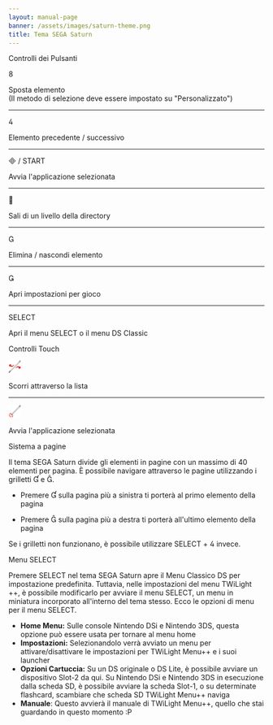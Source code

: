 ```yaml
---
layout: manual-page
banner: /assets/images/saturn-theme.png
title: Tema SEGA Saturn
---
```


<div id="button-controls" class="section-title">Controlli dei Pulsanti</div>
<div class="section-body">
    <div class="button-action-group">
        <p class="button-action button">&#xE079;</p>
        <p class="button-action-text">Sposta elemento<br>(Il metodo di selezione deve essere impostato su "Personalizzato")</p>
    </div>
    <hr>
    <div class="button-action-group">
        <p class="button-action button">&#xE07E;</p>
        <p class="button-action-text">Elemento precedente / successivo</p>
    </div>
    <hr>
    <div class="button-action-group">
        <p class="button-action"><span class="button">&#xE000; /</span> START</p>
        <p class="button-action-text">Avvia l'applicazione selezionata</p>
    </div>
    <hr>
    <div class="button-action-group">
        <p class="button-action button">&#xE001;</p>
        <p class="button-action-text">Sali di un livello della directory</p>
    </div>
    <hr>
    <div class="button-action-group">
        <p class="button-action button">&#xE002;</p>
        <p class="button-action-text">Elimina / nascondi elemento</p>
    </div>
    <hr>
    <div class="button-action-group">
        <p class="button-action button">&#xE003;</p>
        <p class="button-action-text">Apri impostazioni per gioco</p>
    </div>
    <hr>
    <div class="button-action-group">
        <p class="button-action">SELECT</p>
        <p class="button-action-text">Apri il menu SELECT o il menu DS Classic</p>
    </div>
</div>

<div id="touch-controls" class="section-title">Controlli Touch</div>
<div class="section-body">
    <div class="button-action-group">
        <p class="button-action"><img src="/assets/images/left-right.png"></p>
        <p class="button-action-text">Scorri attraverso la lista</p>
    </div>
    <hr>
    <div class="button-action-group">
        <p class="button-action"><img src="/assets/images/tap.png"></p>
        <p class="button-action-text">Avvia l'applicazione selezionata</p>
    </div>
    <!-- <hr>
    <div>
        <p>
            If the Sort Method is set to "Custom", you can drag the icon up to move it.
        </p>
    </div> -->
</div>

<div id="page-system" class="section-title">Sistema a pagine</div>
<div class="section-body">
    <p>
        Il tema SEGA Saturn divide gli elementi in pagine con un massimo di 40 elementi per pagina. È possibile navigare attraverso le pagine utilizzando i grilletti &#xE004; e &#xE005;.
    </p>
    <ul>
        <li><p>Premere &#xE004; sulla pagina più a sinistra ti porterà al primo elemento della pagina</p></li>
        <li><p>Premere &#xE005; sulla pagina più a destra ti porterà all'ultimo elemento della pagina</p></li>
    </ul>
    <p>
        Se i grilletti non funzionano, è possibile utilizzare SELECT + &#xE07E; invece.
    </p>
</div>

<div id="select-menu" class="section-title">Menu SELECT</div>
<div class="section-body">
    <p>
        Premere SELECT nel tema SEGA Saturn apre il Menu Classico DS per impostazione predefinita. Tuttavia, nelle impostazioni del menu TWiLight ++, è possibile modificarlo per avviare il menu SELECT, un menu in miniatura incorporato all'interno del tema stesso. Ecco le opzioni di menu per il menu SELECT.
    </p>
    <ul>
        <li><strong>Home Menu:</strong> Sulle console Nintendo DSi e Nintendo 3DS, questa opzione può essere usata per tornare al menu home</li>
        <li><strong>Impostazioni:</strong> Selezionandolo verrà avviato un menu per attivare/disattivare le impostazioni per TWiLight Menu++ e i suoi launcher</li>
        <li><strong>Opzioni Cartuccia:</strong> Su un DS originale o DS Lite, è possibile avviare un dispositivo Slot-2 da qui. Su Nintendo DSi e Nintendo 3DS in esecuzione dalla scheda SD, è possibile avviare la scheda Slot-1, o su determinate flashcard, scambiare che scheda SD TWiLight Menu++ naviga</li>
        <li><strong>Manuale</strong>: Questo avvierà il manuale di TWiLight Menu++, quello che stai guardando in questo momento :P</li>
    </ul>
</div>
